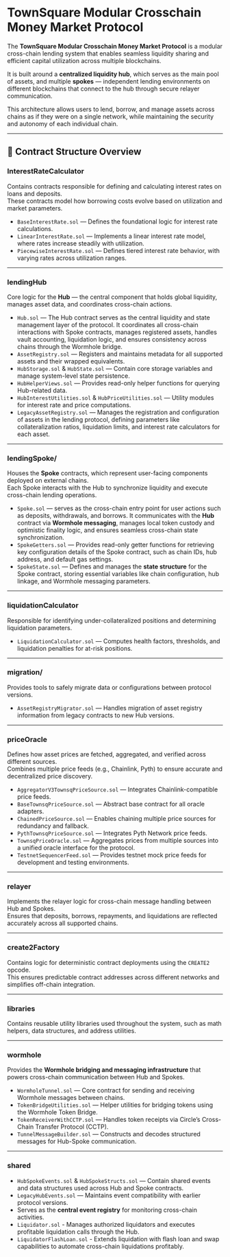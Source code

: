 # TownSquare Modular Crosschain Money Market Protocol

The **TownSquare Modular Crosschain Money Market Protocol** is a modular cross-chain lending system that enables seamless liquidity sharing and efficient capital utilization across multiple blockchains.

It is built around a **centralized liquidity hub**, which serves as the main pool of assets, and multiple **spokes** — independent lending environments on different blockchains that connect to the hub through secure relayer communication.  

This architecture allows users to lend, borrow, and manage assets across chains as if they were on a single network, while maintaining the security and autonomy of each individual chain.

---

## 🧱 Contract Structure Overview

### **InterestRateCalculator**
Contains contracts responsible for defining and calculating interest rates on loans and deposits.  
These contracts model how borrowing costs evolve based on utilization and market parameters.

- `BaseInterestRate.sol` — Defines the foundational logic for interest rate calculations.  
- `LinearInterestRate.sol` — Implements a linear interest rate model, where rates increase steadily with utilization.  
- `PiecewiseInterestRate.sol` — Defines tiered interest rate behavior, with varying rates across utilization ranges.

---

### **lendingHub**
Core logic for the **Hub** — the central component that holds global liquidity, manages asset data, and coordinates cross-chain actions.

- `Hub.sol` — The Hub contract serves as the central liquidity and state management layer of the protocol.
It coordinates all cross-chain interactions with Spoke contracts, manages registered assets, handles vault accounting, liquidation logic, and ensures consistency across chains through the Wormhole bridge. 
- `AssetRegistry.sol` — Registers and maintains metadata for all supported assets and their wrapped equivalents.  
- `HubStorage.sol` & `HubState.sol` — Contain core storage variables and manage system-level state persistence.  
- `HubHelperViews.sol` — Provides read-only helper functions for querying Hub-related data.  
- `HubInterestUtilities.sol` & `HubPriceUtilities.sol` — Utility modules for interest rate and price computations.  
- `LegacyAssetRegistry.sol` — Manages the registration and configuration of assets in the lending protocol, defining parameters like collateralization ratios, liquidation limits, and interest rate calculators for each asset.

---

### **lendingSpoke/**
Houses the **Spoke** contracts, which represent user-facing components deployed on external chains.  
Each Spoke interacts with the Hub to synchronize liquidity and execute cross-chain lending operations.

- `Spoke.sol` — serves as the cross-chain entry point for user actions such as deposits, withdrawals, and borrows. It communicates with the **Hub** contract via **Wormhole messaging**, manages local token custody and optimistic finality logic, and ensures seamless cross-chain state synchronization. 
- `SpokeGetters.sol` — Provides read-only getter functions for retrieving key configuration details of the Spoke contract, such as chain IDs, hub address, and default gas settings. 
- `SpokeState.sol` — Defines and manages the **state structure** for the Spoke contract, storing essential variables like chain configuration, hub linkage, and Wormhole messaging parameters.

---

### **liquidationCalculator**
Responsible for identifying under-collateralized positions and determining liquidation parameters.

- `LiquidationCalculator.sol` — Computes health factors, thresholds, and liquidation penalties for at-risk positions.

---

### **migration/**
Provides tools to safely migrate data or configurations between protocol versions.

- `AssetRegistryMigrator.sol` — Handles migration of asset registry information from legacy contracts to new Hub versions.

---

### **priceOracle**
Defines how asset prices are fetched, aggregated, and verified across different sources.  
Combines multiple price feeds (e.g., Chainlink, Pyth) to ensure accurate and decentralized price discovery.

- `AggregatorV3TownsqPriceSource.sol` — Integrates Chainlink-compatible price feeds.  
- `BaseTownsqPriceSource.sol` — Abstract base contract for all oracle adapters.  
- `ChainedPriceSource.sol` — Enables chaining multiple price sources for redundancy and fallback.  
- `PythTownsqPriceSource.sol` — Integrates Pyth Network price feeds.  
- `TownsqPriceOracle.sol` — Aggregates prices from multiple sources into a unified oracle interface for the protocol.  
- `TestnetSequencerFeed.sol` — Provides testnet mock price feeds for development and testing environments.

---

### **relayer**
Implements the relayer logic for cross-chain message handling between Hub and Spokes.  
Ensures that deposits, borrows, repayments, and liquidations are reflected accurately across all supported chains.

---

### **create2Factory**
Contains logic for deterministic contract deployments using the `CREATE2` opcode.  
This ensures predictable contract addresses across different networks and simplifies off-chain integration.

---

### **libraries**
Contains reusable utility libraries used throughout the system, such as math helpers, data structures, and address utilities.

---

### **wormhole**
Provides the **Wormhole bridging and messaging infrastructure** that powers cross-chain communication between Hub and Spokes.

- `WormholeTunnel.sol` — Core contract for sending and receiving Wormhole messages between chains.  
- `TokenBridgeUtilities.sol` — Helper utilities for bridging tokens using the Wormhole Token Bridge.  
- `TokenReceiverWithCCTP.sol` — Handles token receipts via Circle’s Cross-Chain Transfer Protocol (CCTP).  
- `TunnelMessageBuilder.sol` — Constructs and decodes structured messages for Hub-Spoke communication.  

---

### **shared**

- `HubSpokeEvents.sol` & `HubSpokeStructs.sol` — Contain shared events and data structures used across Hub and Spoke contracts.  
- `LegacyHubEvents.sol` — Maintains event compatibility with earlier protocol versions. 
- Serves as the **central event registry** for monitoring cross-chain activities.
- `Liquidator.sol` - Manages authorized liquidators and executes profitable liquidation calls through the Hub.
- `LiquidatorFlashLoan.sol` - Extends liquidation with flash loan and swap capabilities to automate cross-chain liquidations profitably.
